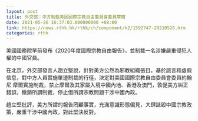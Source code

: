 ```yaml
---
layout: post
title: 外交部：中方制裁美國國際宗教自由委員會委員摩爾
date: 2021-05-26 16:37:03.000000000 +08:00
link: https://news.rthk.hk/rthk/ch/component/k2/1592747-20210526.htm
categories: rthk
---
```


美國國務院早前發布《2020年度國際宗教自由報告》，並制裁一名涉嫌嚴重侵犯人權的中國官員。

在北京，外交部發言人趙立堅說，針對美方公然為邪教組織張目，基於謊言和虛假信息，對中方人員實施單邊制裁的行徑，決定對美國國際宗教自由委員會委員約翰尼·摩爾實施制裁，禁止摩爾及其家屬入境中國內地、香港及澳門，敦促美方糾正錯誤，撤銷所謂制裁，停止借所謂宗教問題干涉中國內政。

趙立堅批評，美方所謂的報告罔顧事實，充滿意識形態偏見，大肆詆毀中國宗教政策，嚴重干涉中國內政，對此堅決反對。
